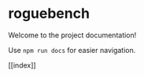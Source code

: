 # roguebench

Welcome to the project documentation!

Use `npm run docs` for easier navigation.


[[index]]
